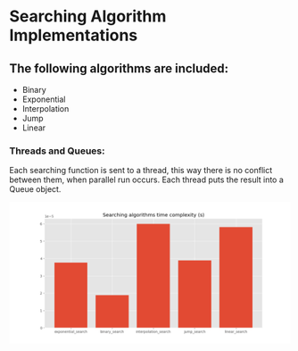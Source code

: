 # Searching Algorithm Implementations

<h2>The following algorithms are included:</h2>
<ul>
    <li>Binary</li>
    <li>Exponential</li>
    <li>Interpolation</li>
    <li>Jump</li>
    <li>Linear</li>
</ul>
<h3>Threads and Queues:</h3>
<p>Each searching function is sent to a thread, this way there is no conflict between them, when parallel run occurs.
Each thread puts the result into a Queue object.</p>


![plot](chart.png)